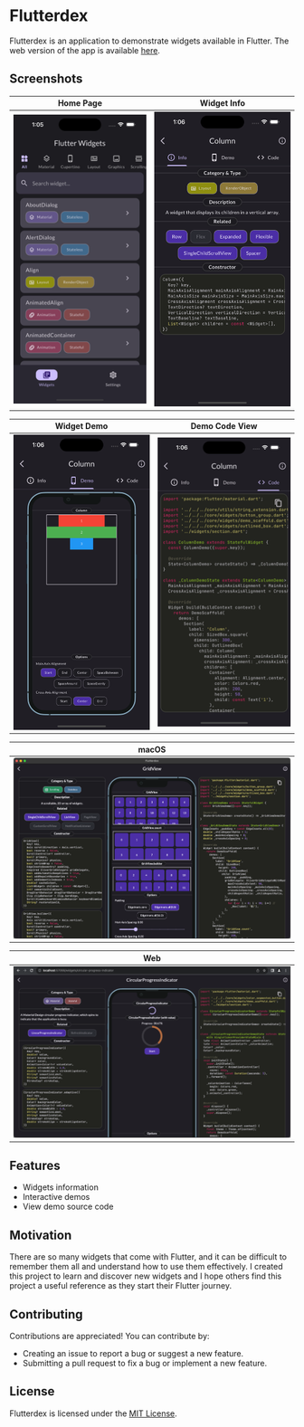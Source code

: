 # Flutterdex

Flutterdex is an application to demonstrate widgets available in Flutter. The web version of the app is available [here](https://charlescyt.github.io/flutterdex/).

## Screenshots

| Home Page                                   | Widget Info                   |
| ------------------------------------------- | ----------------------------- |
| ![homepage_page](screenshots/home_page.png) | ![info](screenshots/info.png) |

| Widget Demo                   | Demo Code View                |
| ----------------------------- | ----------------------------- |
| ![demo](screenshots/demo.png) | ![code](screenshots/code.png) |

| macOS                   |
| ----------------------------- |
| ![demo](screenshots/macos.png)|

| Web                |
| ----------------------------- |
| ![code](screenshots/web.png)  |

## Features

- Widgets information
- Interactive demos
- View demo source code

## Motivation

There are so many widgets that come with Flutter, and it can be difficult to remember them all and understand how to use them effectively. I created this project to learn and discover new widgets and I hope others find this project a useful reference as they start their Flutter journey.

## Contributing

Contributions are appreciated! You can contribute by:

- Creating an issue to report a bug or suggest a new feature.
- Submitting a pull request to fix a bug or implement a new feature.

## License

Flutterdex is licensed under the [MIT License](LICENSE).
